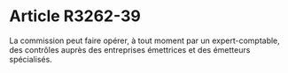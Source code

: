 # Article R3262-39

  
La commission peut faire opérer, à tout moment par un expert-comptable, des contrôles auprès des entreprises émettrices et des émetteurs spécialisés.